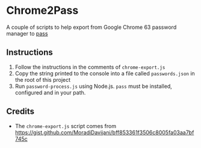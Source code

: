 # Chrome2Pass

A couple of scripts to help export from Google Chrome 63 password manager to [pass](https://www.passwordstore.org/)

## Instructions

1. Follow the instructions in the comments of `chrome-export.js`
2. Copy the string printed to the console into a file called `passwords.json` in the root of this project
3. Run `password-process.js` using Node.js. `pass` must be installed, configured and in your path.

## Credits

- The `chrome-export.js` script comes from https://gist.github.com/MoradiDavijani/bff853361f3506c8005fa03aa7bf745c

